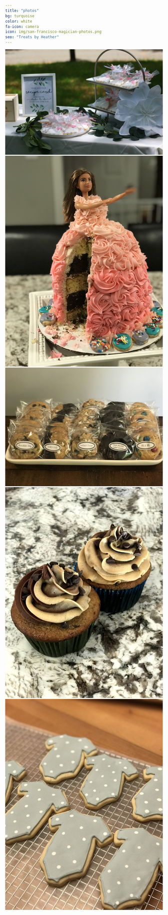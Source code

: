 ```yaml
---
title: "photos"
bg: turquoise
color: white
fa-icon: camera
icon: img/san-francisco-magician-photos.png
seo: "Treats by Heather"
---
```


<div>
<img class="row big column"   src="img/gallery/bridalshowertable.jpg" alt="Bridal Shower" title="Bridal Shower" />
<img class="row small column" src="img/gallery/barbiecake.jpg"  alt="Barbie Cake" title="Barbie CAke"/>
<img class="row big column"   src="img/gallery/cookieplatter.jpg"      alt="Cookie Platter" title="Cookie Platter" />
<img class="row small column" src="img/gallery/swirlcupcakes.jpg"      alt="Swirl Cupcakes" title="Swirl Cupcakes" />
<img class="row full column"  src="img/gallery/onesiecookies.jpg" alt="Onesie Cookies" title="Onesie Cookies" />
</div>

